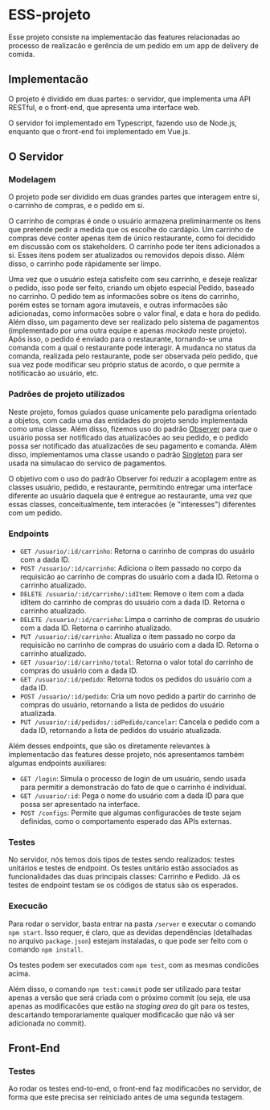 # ESS-projeto

Esse projeto consiste na implementacão das features relacionadas ao processo de realizacão e gerência de um pedido em um app de delivery de comida.

## Implementacão

O projeto é dividido em duas partes: o servidor, que implementa uma API RESTful, e o front-end, que apresenta uma interface web.

O servidor foi implementado em Typescript, fazendo uso de Node.js, enquanto que o front-end foi implementado em Vue.js.

## O Servidor

### Modelagem

O projeto pode ser dividido em duas grandes partes que interagem entre si, o carrinho de compras, e o pedido em si.

O carrinho de compras é onde o usuário armazena preliminarmente os itens que pretende pedir a medida que os escolhe do cardápio. Um carrinho de compras deve conter apenas item de único restaurante, como foi decidido em discussão com os stakeholders. O carrinho pode ter itens adicionados a si. Esses itens podem ser atualizados ou removidos depois disso. Além disso, o carrinho pode rápidamente ser limpo.

Uma vez que o usuário esteja satisfeito com seu carrinho, e deseje realizar o pedido, isso pode ser feito, criando um objeto especial Pedido, baseado no carrinho. O pedido tem as informacões sobre os itens do carrinho, porém estes se tornam agora imutaveis, e outras informacões são adicionadas, como informacões sobre o valor final, e data e hora do pedido. Além disso, um pagamento deve ser realizado pelo sistema de pagamentos (implementado por uma outra equipe e apenas *mockado* neste projeto). Após isso, o pedido é enviado para o restaurante, tornando-se uma comanda com a qual o restaurante pode interagir. A mudanca no status da comanda, realizada pelo restaurante, pode ser observada pelo pedido, que sua vez pode modificar seu próprio status de acordo, o que permite a notificacão ao usuário, etc.

### Padrões de projeto utilizados

Neste projeto, fomos guiados quase unicamente pelo paradigma orientado a objetos, com cada uma das entidades do projeto sendo implementada como uma classe. Além disso, fizemos uso do padrão [Observer](https://en.wikipedia.org/wiki/Observer_pattern) para que o usuário possa ser notificado das atualizacões ao seu pedido, e o pedido possa ser notificado das atualizacões de seu pagamento e comanda. Além disso, implementamos uma classe usando o padrão [Singleton](https://en.wikipedia.org/wiki/Singleton_pattern) para ser usada na simulacao do servico de pagamentos.

O objetivo com o uso do padrão Observer foi reduzir a acoplagem entre as classes usuário, pedido, e restaurante, permitindo entregar uma interface diferente ao usuário daquela que é entregue ao restaurante, uma vez que essas classes, conceitualmente, tem interacões (e "interesses") diferentes com um pedido.

### Endpoints

* `GET /usuario/:id/carrinho`: Retorna o carrinho de compras do usuário com a dada ID.
* `POST /usuario/:id/carrinho`: Adiciona o item passado no corpo da requisicão ao carrinho de compras do usuário com a dada ID. Retorna o carrinho atualizado.
* `DELETE /usuario/:id/carrinho/:idItem`: Remove o item com a dada idItem do carrinho de compras do usuário com a dada ID. Retorna o carrinho atualizado.
* `DELETE /usuario/:id/carrinho`: Limpa o carrinho de compras do usuário com a dada ID. Retorna o carrinho atualizado.
* `PUT /usuario/:id/carrinho`: Atualiza o item passado no corpo da requisicão no carrinho de compras do usuário com a dada ID. Retorna o carrinho atualizado.
* `GET /usuario/:id/carrinho/total`: Retorna o valor total do carrinho de compras do usuário com a dada ID.
* `GET /usuario/:id/pedido`: Retorna todos os pedidos do usuário com a dada ID.
* `POST /usuario/:id/pedido`: Cria um novo pedido a partir do carrinho de compras do usuário, retornando a lista de pedidos do usuário atualizada.
* `PUT /usuario/:id/pedidos/:idPedido/cancelar`: Cancela o pedido com a dada ID, retornando a lista de pedidos do usuário atualizada.

Além desses endpoints, que são os diretamente relevantes à implementacão das features desse projeto, nós apresentamos também algumas endpoints auxiliares:

* `GET /login`: Simula o processo de login de um usuário, sendo usada para permitir a demonstracão do fato de que o carrinho é individual.
* `GET /usuario/:id`: Pega o nome do usuário com a dada ID para que possa ser apresentado na interface.
* `POST /configs`: Permite que algumas configuracões de teste sejam definidas, como o comportamento esperado das APIs externas.

### Testes

No servidor, nós temos dois tipos de testes sendo realizados: testes unitários e testes de endpoint. Os testes unitário estão associados as funcionalidades das duas principais classes: Carrinho e Pedido. Já os testes de endpoint testam se os códigos de status são os esperados.

### Execucão

Para rodar o servidor, basta entrar na pasta `/server` e executar o comando `npm start`. Isso requer, é claro, que as devidas dependências (detalhadas no arquivo `package.json`) estejam instaladas, o que pode ser feito com o comando `npm install`.

Os testes podem ser executados com `npm test`, com as mesmas condicões acima.

Além disso, o comando `npm test:commit` pode ser utilizado para testar apenas a versão que será criada com o próximo commit (ou seja, ele usa apenas as modificacões que estão na *staging area* do git para os testes, descartando temporariamente qualquer modificacão que não vá ser adicionada no commit).

## Front-End

### Testes

Ao rodar os testes end-to-end, o front-end faz modificacões no servidor, de forma que este precisa ser reiniciado antes de uma segunda testagem.